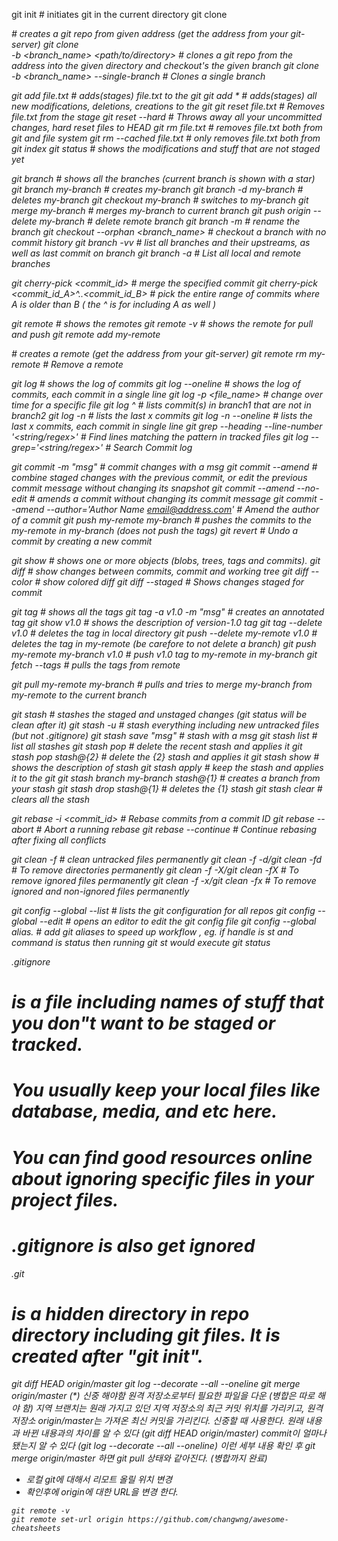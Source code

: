 git init            # initiates git in the current directory
git clone <address> # creates a git repo from given address (get the address from your git-server)
git clone <address> -b <branch_name> <path/to/directory>  # clones a git repo from the address into the given directory and checkout's the given branch
git clone <address> -b <branch_name> --single-branch  # Clones a single branch

git add file.txt   # adds(stages) file.txt to the git
git add *          # adds(stages) all new modifications, deletions, creations to the git
git reset file.txt # Removes file.txt from the stage
git reset --hard   # Throws away all your uncommitted changes, hard reset files to HEAD
git rm file.txt    # removes file.txt both from git and file system
git rm --cached file.txt # only removes file.txt both from git index
git status         # shows the modifications and stuff that are not staged yet

git branch                         # shows all the branches (current branch is shown with a star)
git branch my-branch               # creates my-branch
git branch -d my-branch            # deletes my-branch
git checkout my-branch         	   # switches to my-branch
git merge my-branch                # merges my-branch to current branch
git push origin --delete my-branch # delete remote branch
git branch -m <new-branch-name>    # rename the branch
git checkout --orphan <branch_name> # checkout a branch with no commit history
git branch -vv                     # list all branches and their upstreams, as well as last commit on branch
git branch -a                      # List all local and remote branches

git cherry-pick <commit_id>                     # merge the specified commit
git cherry-pick <commit_id_A>^..<commit_id_B>   # pick the entire range of commits where A is older than B ( the ^ is for including A as well )

git remote                         # shows the remotes
git remote -v                      # shows the remote for pull and push
git remote add my-remote <address> # creates a remote (get the address from your git-server)
git remote rm my-remote            # Remove a remote

git log                      # shows the log of commits
git log --oneline            # shows the log of commits, each commit in a single line
git log -p <file_name>       # change over time for a specific file
git log <Branch1> ^<Branch2> # lists commit(s) in branch1 that are not in branch2
git log -n <x>               # lists the last x commits
git log -n <x> --oneline     # lists the last x commits, each commit in single line
git grep --heading --line-number '<string/regex>' # Find lines matching the pattern in tracked files
git log --grep='<string/regex>'                   # Search Commit log

git commit -m "msg"          # commit changes with a msg
git commit --amend           # combine staged changes with the previous commit, or edit the previous commit message without changing its snapshot
git commit --amend --no-edit # amends a commit without changing its commit message
git commit --amend --author='Author Name <email@address.com>'    # Amend the author of a commit
git push my-remote my-branch # pushes the commits to the my-remote in my-branch (does not push the tags)
git revert <commit-id>       # Undo a commit by creating a new commit

git show                     # shows one or more objects (blobs, trees, tags and commits).
git diff                     # show changes between commits, commit and working tree
git diff --color             # show colored diff
git diff --staged            # Shows changes staged for commit

git tag                           # shows all the tags
git tag -a v1.0 -m "msg"          # creates an annotated tag
git show v1.0                     # shows the description of version-1.0 tag
git tag --delete v1.0             # deletes the tag in local directory
git push --delete my-remote v1.0  # deletes the tag in my-remote (be carefore to not delete a branch)
git push my-remote my-branch v1.0 # push v1.0 tag to my-remote in my-branch
git fetch --tags                  # pulls the tags from remote

git pull my-remote my-branch         # pulls and tries to merge my-branch from my-remote to the current branch

git stash                            # stashes the staged and unstaged changes (git status will be clean after it)
git stash -u                         # stash everything including new untracked files (but not .gitignore)
git stash save "msg"                 # stash with a msg
git stash list                       # list all stashes
git stash pop                        # delete the recent stash and applies it
git stash pop stash@{2}              # delete the {2} stash and applies it
git stash show                       # shows the description of stash
git stash apply                      # keep the stash and applies it to the git
git stash branch my-branch stash@{1} # creates a branch from your stash
git stash drop stash@{1}             # deletes the {1} stash
git stash clear                      # clears all the stash

git rebase -i <commit_id>         # Rebase commits from a commit ID
git rebase --abort                # Abort a running rebase
git rebase --continue             # Continue rebasing after fixing all conflicts

git clean -f                      # clean untracked files permanently
git clean -f -d/git clean -fd     # To remove directories permanently
git clean -f -X/git clean -fX     # To remove ignored files permanently
git clean -f -x/git clean -fx     # To remove ignored and non-ignored files permanently

git config --global --list                   # lists the git configuration for all repos
git config --global --edit                   # opens an editor to edit the git config file
git config --global alias.<handle> <command> # add git aliases to speed up workflow , eg. if  handle is st and command is status then running git st would execute git status 


.gitignore
# is a file including names of stuff that you don"t want to be staged or tracked.
# You usually keep your local files like database, media, and etc here.
# You can find good resources online about ignoring specific files in your project files.
# .gitignore is also get ignored 
.git
# is a hidden directory in repo directory including git files. It is created after "git init".

git diff HEAD origin/master
git log --decorate --all --oneline
git merge origin/master (*) 신중 해야함
원격 저장소로부터 필요한 파일을 다운 (병합은 따로 해야 함)
지역 브랜치는 원래 가지고 있던 지역 저장소의 최근 커밋 위치를 가리키고, 원격 저장소 origin/master는 가져온 최신 커밋을 가리킨다.
신중할 때 사용한다.
원래 내용과 바뀐 내용과의 차이를 알 수 있다 (git diff HEAD origin/master)
commit이 얼마나 됐는지 알 수 있다 (git log --decorate --all --oneline)
이런 세부 내용 확인 후 git merge origin/master 하면 git pull 상태와 같아진다. (병합까지 완료)

* 로컬 git에 대해서 리모트 올릴 위치 변경
* 확인후에 origin에 대한 URL을 변경 한다.
```shell
git remote -v
git remote set-url origin https://github.com/changwng/awesome-cheatsheets
```